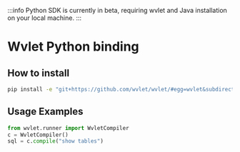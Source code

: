 :::info
Python SDK is currently in beta, requiring wvlet and Java installation on your local machine.
:::


# Wvlet Python binding

## How to install

```sh
pip install -e "git+https://github.com/wvlet/wvlet/#egg=wvlet&subdirectory=sdks/python"
```

## Usage Examples

```python
from wvlet.runner import WvletCompiler
c = WvletCompiler()
sql = c.compile("show tables")
```
